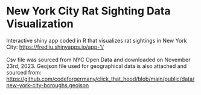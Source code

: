 # New York City Rat Sighting Data Visualization

Interactive shiny app coded in R that visualizes rat sightings in New York City: https://fredliu.shinyapps.io/app-1/
<br>
<br>
Csv file was sourced from NYC Open Data and downloaded on November 23rd, 2023. Geojson file used for geographical data is also attached and sourced from: https://github.com/codeforgermany/click_that_hood/blob/main/public/data/new-york-city-boroughs.geojson
